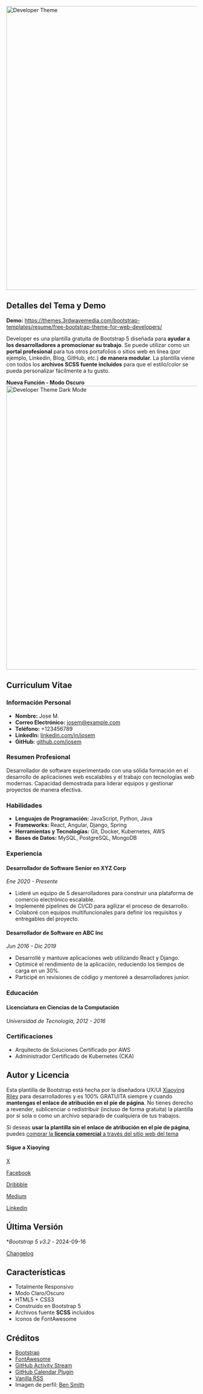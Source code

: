 <a href="https://themes.3rdwavemedia.com/bootstrap-templates/resume/free-bootstrap-theme-for-web-developers/" target="_blank"><img src="https://themes.3rdwavemedia.com/wp-content/uploads/2018/07/free-bootstrap-portfolio-theme-for-web-developers.jpg" alt="Developer Theme" width="750" /></a>

## Detalles del Tema y Demo

**Demo:** https://themes.3rdwavemedia.com/bootstrap-templates/resume/free-bootstrap-theme-for-web-developers/

Developer es una plantilla gratuita de Bootstrap 5 diseñada para **ayudar a los desarrolladores a promocionar su trabajo**. 
Se puede utilizar como un **portal profesional** para tus otros portafolios o sitios web en línea (por ejemplo, Linkedin, Blog, GitHub, etc.) **de manera modular**. 
La plantilla viene con todos los **archivos SCSS fuente incluidos** para que el estilo/color se pueda personalizar fácilmente a tu gusto.

**Nueva Función - Modo Oscuro**
<a href="https://themes.3rdwavemedia.com/bootstrap-templates/resume/free-bootstrap-theme-for-web-developers/" target="_blank"><img src="https://themes.3rdwavemedia.com/wp-content/uploads/2021/07/developer-template-BS5-darkmode.gif" alt="Developer Theme Dark Mode" width="750" /></a>

## Curriculum Vitae

### Información Personal
- **Nombre:** Jose M.
- **Correo Electrónico:** josem@example.com
- **Teléfono:** +123456789
- **LinkedIn:** [linkedin.com/in/josem](https://linkedin.com/in/josem)
- **GitHub:** [github.com/josem](https://github.com/josem)

### Resumen Profesional
Desarrollador de software experimentado con una sólida formación en el desarrollo de aplicaciones web escalables y el trabajo con tecnologías web modernas. Capacidad demostrada para liderar equipos y gestionar proyectos de manera efectiva.

### Habilidades
- **Lenguajes de Programación:** JavaScript, Python, Java
- **Frameworks:** React, Angular, Django, Spring
- **Herramientas y Tecnologías:** Git, Docker, Kubernetes, AWS
- **Bases de Datos:** MySQL, PostgreSQL, MongoDB

### Experiencia
#### Desarrollador de Software Senior en XYZ Corp
*Ene 2020 - Presente*
- Lideré un equipo de 5 desarrolladores para construir una plataforma de comercio electrónico escalable.
- Implementé pipelines de CI/CD para agilizar el proceso de desarrollo.
- Colaboré con equipos multifuncionales para definir los requisitos y entregables del proyecto.

#### Desarrollador de Software en ABC Inc
*Jun 2016 - Dic 2019*
- Desarrollé y mantuve aplicaciones web utilizando React y Django.
- Optimicé el rendimiento de la aplicación, reduciendo los tiempos de carga en un 30%.
- Participé en revisiones de código y mentoreé a desarrolladores junior.

### Educación
#### Licenciatura en Ciencias de la Computación
*Universidad de Tecnología, 2012 - 2016*

### Certificaciones
- Arquitecto de Soluciones Certificado por AWS
- Administrador Certificado de Kubernetes (CKA)

## Autor y Licencia

Esta plantilla de Bootstrap está hecha por la diseñadora UX/UI [Xiaoying Riley](https://twitter.com/3rdwave_themes) para desarrolladores y es 100% GRATUITA siempre y cuando **mantengas el enlace de atribución en el pie de página**. No tienes derecho a revender, sublicenciar o redistribuir (incluso de forma gratuita) la plantilla por sí sola o como un archivo separado de cualquiera de tus trabajos.

Si deseas **usar la plantilla sin el enlace de atribución en el pie de página**, puedes [comprar la **licencia comercial** a través del sitio web del tema](https://themes.3rdwavemedia.com/bootstrap-templates/resume/free-bootstrap-theme-for-web-developers/)

#### Sigue a Xiaoying

[X](https://x.com/3rdwave_themes)

[Facebook](https://www.facebook.com/3rdwavethemes/)

[Dribbble](https://dribbble.com/Xiaoying)

[Medium](https://medium.com/@3rdwave_themes)

[Linkedin](https://uk.linkedin.com/in/xiaoying)

## Última Versión
**Bootstrap 5 v3.2* - 2024-09-16

[Changelog](https://themes.3rdwavemedia.com/bootstrap-templates/resume/free-bootstrap-theme-for-web-developers/?target=changelog)

## Características

-  Totalmente Responsivo
-  Modo Claro/Oscuro
-  HTML5 + CSS3
-  Construido en Bootstrap 5
-  Archivos fuente **SCSS** incluidos
-  Iconos de FontAwesome

## Créditos
- [Bootstrap](http://getbootstrap.com/)
- [FontAwesome](http://fortawesome.github.io/Font-Awesome/)
- [GitHub Activity Stream](http://caseyscarborough.com/projects/github-activity/)
- [GitHub Calendar Plugin](https://github.com/IonicaBizau/github-calendar)
- [Vanilla RSS](https://github.com/sdepold/jquery-rss)
- Imagen de perfil: [Ben Smith](https://www.flickr.com/photos/dotbenjamin/2577394151)
